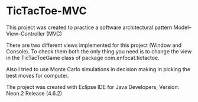 # TicTacToe-MVC
This project was created to practice a software architectural pattern Model–View–Controller (MVC)

There are two different views implemented for this project (Window and Console). To check them both the only thing you need is to change the view in the TicTacToeGame class of package com.enfocat.tictactoe.

Also I tried to use Monte Carlo simulations in decision making in picking the best moves for computer.

The project was created with
Eclipse IDE for Java Developers,
Version: Neon.2 Release (4.6.2)
